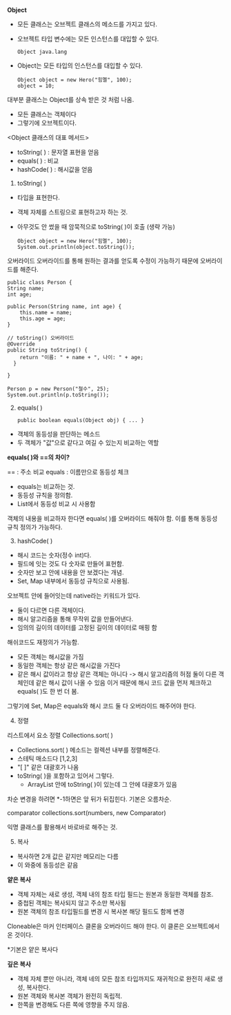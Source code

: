 **Object**

- 모든 클래스는 오브젝트 클래스의 메소드를 가지고 있다.
- 오브젝트 타입 변수에는 모든 인스턴스를 대입할 수 있다.

      Object java.lang

- Object는 모든 타입의 인스턴스를 대입할 수 있다.

      Object object = new Hero("힘멜", 100);
      object = 10;

대부분 클래스는 Object를 상속 받은 것 처럼 나옴.

- 모든 클래스는 객체이다
- 그렇기에 오브젝트이다.

<Object 클래스의 대표 메서드>

- toString( ) : 문자열 표현을 얻음
- equals( ) : 비교
- hashCode( ) : 해시값을 얻음


1) toString( )

- 타입을 표현한다.
- 객체 자체를 스트링으로 표현하고자 하는 것.
- 아무것도 안 썼을 때 암묵적으로 toString( )이 호출 (생략 가능)

      Object object = new Hero("힘멜", 100);
      System.out.println(object.toString());

오버라이드
오버라이드를 통해 원하는 결과를 얻도록 수정이 가능하기 때문에 오버라이드를 해준다.

    public class Person {
    String name;
    int age;

    public Person(String name, int age) {
        this.name = name;
        this.age = age;
    }

    // toString() 오버라이드
    @Override
    public String toString() {
        return "이름: " + name + ", 나이: " + age;
      }

    }

    Person p = new Person("철수", 25);
    System.out.println(p.toString()); 

2) equals( )

       public boolean equals(Object obj) { ... }

- 객체의 동등성을 판단하는 메소드
- 두 객체가 "값"으로 같다고 여길 수 있는지 비교하는 역할

**equals( )와 ==의 차이?**

== : 주소 비교
equals : 이름만으로 동등성 체크

- equals는 비교하는 것.
- 동등성 규칙을 정의함.
- List에서 동등성 비교 시 사용함

객체의 내용을 비교하자 한다면 equals( )를 오버라이드 해줘야 함.
이를 통해 동등성 규칙 정의가 가능하다.

3) hashCode( )

- 해시 코드는 숫자(정수 int)다.
- 필드에 잇는 것도 다 숫자로 만들어 표현함.
- 숫자만 보고 안에 내용을 안 보겠다는 개념.
- Set, Map 내부에서 동등성 규칙으로 사용됨.

오브젝트 안에 들어잇는데 native라는 키워드가 있다.

- 둘이 다르면 다른 객체이다.
- 해시 알고리즘을 통해 무작위 값을 만들어낸다.
- 임의의 길이의 데이터를 고정된 길이의 데이터로 매핑 함

해쉬코드도 재정의가 가능함.

- 모든 객체는 해시값을 가짐
- 동일한 객체는 항상 같은 해시값을 가진다
- 같은 해시 값이라고 항상 같은 객체는 아니다
  -> 해시 알고리즘의 허점
  둘이 다른 객체인데 같은 해시 값이 나올 수 있음
  이거 때문에 해시 코드 값을 먼저 체크하고 equals( )도 한 번 더 봄.

그렇기에 Set, Map은 equals와 해시 코드 둘 다 오버라이드 해주어야 한다.

4) 정렬

리스트에서 요소 정렬
Collections.sort( )

- Collections.sort( ) 메소드는 컬렉션 내부를 정렬해준다.
- 스테틱 매소드다
  [1,2,3]
- "[  ]" 같은 대괄호가 나옴
- toString( )을 포함하고 있어서 그렇다.
    - ArrayList 안에 toString( )이 있는데 그 안에 대괄호가 있음

차순 변경을 하려면  *-1하면은 앞 뒤가 뒤집힌다.
기본은 오름차순.

comparator
collections.sort(numbers, new Comparator<Integer>)

익명 클래스를 활용해서 바로바로 해주는 것.

5) 복사

- 복사하면 2개 값은 같지만 메모리는 다름
- 이 와중에 동등성은 같음

**얕은 복사**

- 객체 자체는 새로 생성, 객체 내의 참조 타입 필드는 원본과 동일한 객체를 참조.
- 중첩된 객체는 복사되지 않고 주소만 복사됨
- 원본 객체의 참조 타입필드를 변경 시 복사본 해당 필드도 함께 변경

Cloneable은 마커 인터페이스
클론을 오버라이드 해야 한다.
이 클론은 오브젝트에서 온 것이다.

*기본은 얕은 복사다

**깊은 복사**

- 객체 자체 뿐만 아니라, 객체 네의 모든 참조 타입까지도 재귀적으로 완전히 새로 생성, 복사한다.
- 원본 객체와 복사본 객체가 완전히 독립적.
- 한쪽을 변경해도 다른 쪽에 영향을 주지 않음.




